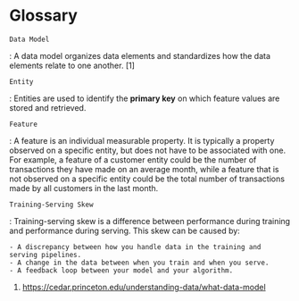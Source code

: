 # Glossary

`Data Model`

:   A data model organizes data elements and standardizes how the data elements relate to one another. [1]

`Entity`

:   Entities are used to identify the __primary key__ on which feature values are stored and retrieved.

`Feature`

:   A feature is an individual measurable property. It is typically a property 
observed on a specific entity, but does not have to be associated with one. 
For example, a feature of a customer entity could be the number of transactions 
they have made on an average month, while a feature that is not observed on a 
specific entity could be the total number of transactions made by all customers 
in the last month.


`Training-Serving Skew`

:   Training-serving skew is a difference between performance during training and performance during serving. This skew can be caused by:

    - A discrepancy between how you handle data in the training and serving pipelines.
    - A change in the data between when you train and when you serve.
    - A feedback loop between your model and your algorithm.


1. https://cedar.princeton.edu/understanding-data/what-data-model 